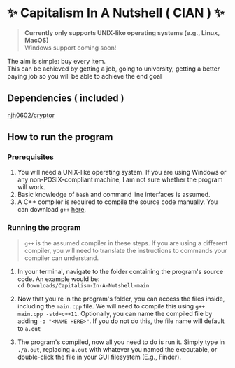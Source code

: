 # :sparkles: Capitalism In A Nutshell ( CIAN ) :sparkles:

> **Currently only supports UNIX-like operating systems (e.g., Linux, MacOS)**  
> ~~Windows support coming soon!~~

The aim is simple: buy every item.  
This can be achieved by getting a job, going to university, getting a better paying job so you will be able to achieve the end goal

## Dependencies ( included )
[njh0602/cryptor](https://github.com/njh0602/cryptor)

## How to run the program

### Prerequisites
1. You will need a UNIX-like operating system. If you are using Windows or any non-POSIX-compliant machine, I am not sure whether the program will work.
2. Basic knowledge of ``bash`` and command line interfaces is assumed.
3. A C++ compiler is required to compile the source code manually. You can download ``g++`` [here](https://gcc.gnu.org/).

### Running the program
> ``g++`` is the assumed compiler in these steps. If you are using a different compiler, you will need to translate the instructions to commands your compiler can understand.

1. In your terminal, navigate to the folder containing the program's source code. An example would be:  
``cd Downloads/Capitalism-In-A-Nutshell-main``
  
2. Now that you're in the program's folder, you can access the files inside, including the ``main.cpp`` file. We will need to compile this using ``g++ main.cpp -std=c++11``. Optionally, you can name the compiled file by adding ``-o "<NAME HERE>"``. If you do not do this, the file name will default to ``a.out``  

3. The program's compiled, now all you need to do is run it. Simply type in ``./a.out``, replacing ``a.out`` with whatever you named the executable, or double-click the file in your GUI filesystem (E.g., Finder).
